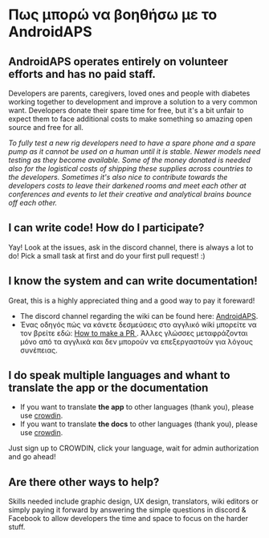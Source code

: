 # Πως μπορώ να βοηθήσω με το AndroidAPS

## AndroidAPS operates entirely on volunteer efforts and has no paid staff.

Developers are parents, caregivers, loved ones and people with diabetes working together to development and improve a solution to a very common want. Developers donate their spare time for free, but it's a bit unfair to expect them to face additional costs to make something so amazing open source and free for all.

*To fully test a new rig developers need to have a spare phone and a spare pump as it cannot be used on a human until it is stable. Newer models need testing as they become available. Some of the money donated is needed also for the logistical costs of shipping these supplies across countries to the developers. Sometimes it's also nice to contribute towards the developers costs to leave their darkened rooms and meet each other at conferences and events to let their creative and analytical brains bounce off each other.*

## I can write code! How do I participate?

Yay! Look at the issues, ask in the discord channel, there is always a lot to do! Pick a small task at first and do your first pull request! :)

## I know the system and can write documentation!

Great, this is a highly appreciated thing and a good way to pay it foreward!

* The discord channel regarding the wiki can be found here: [AndroidAPS](https://discord.gg/4fQUWHZ4Mw). 
* Ένας οδηγός πώς να κάνετε δεσμεύσεις στο αγγλικό wiki μπορείτε να τον βρείτε εδώ: [ How to make a PR ](../make-a-PR.md). Άλλες γλώσσες μεταφράζονται μόνο από τα αγγλικά και δεν μπορούν να επεξεργαστούν για λόγους συνέπειας.

## I do speak multiple languages and whant to translate the app or the documentation

* If you want to translate **the app** to other languages (thank you), please use [crowdin](https://crowdin.com/project/androidaps).
* If you want to translate **the docs** to other languages (thank you), please use [crowdin](https://crowdin.com/project/androidapsdocs). 

Just sign up to CROWDIN, click your language, wait for admin authorization and go ahead!

## Are there other ways to help?

Skills needed include graphic design, UX design, translators, wiki editors or simply paying it forward by answering the simple questions in discord & Facebook to allow developers the time and space to focus on the harder stuff.